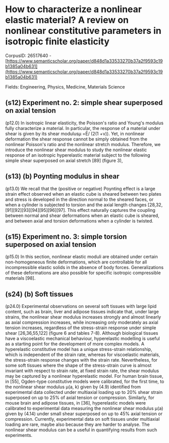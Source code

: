 # How to characterize a nonlinear elastic material? A review on nonlinear constitutive parameters in isotropic finite elasticity

CorpusID: 26517640 - [https://www.semanticscholar.org/paper/d848d1a33533270b37a2f9593c19b1385a04b631](https://www.semanticscholar.org/paper/d848d1a33533270b37a2f9593c19b1385a04b631)

Fields: Engineering, Physics, Medicine, Materials Science

## (s12) Experiment no. 2: simple shear superposed on axial tension
(p12.0) In isotropic linear elasticity, the Poisson's ratio and Young's modulus fully characterize a material. In particular, the response of a material under shear is given by its shear modulusμ =Ē/ (2(1 +ν)). Yet, in nonlinear deformation the shear response cannot be simply obtained from the nonlinear Poisson's ratio and the nonlinear stretch modulus. Therefore, we introduce the nonlinear shear modulus to study the nonlinear elastic response of an isotropic hyperelastic material subject to the following simple shear superposed on axial stretch [89] (figure 3),
## (s13) (b) Poynting modulus in shear
(p13.0) We recall that the (positive or negative) Poynting effect is a large strain effect observed when an elastic cube is sheared between two plates and stress is developed in the direction normal to the sheared faces, or when a cylinder is subjected to torsion and the axial length changes [28,32,[91][92][93][94][95][96][97]. This effect naturally captures the coupling between normal and shear deformations when an elastic cube is sheared, and between axial and torsion deformations when a cylinder is twisted.
## (s15) Experiment no. 3: simple torsion superposed on axial tension
(p15.0) In this section, nonlinear elastic moduli are obtained under certain non-homogeneous finite deformations, which are controllable for all incompressible elastic solids in the absence of body forces. Generalizations of these deformations are also possible for specific isotropic compressible materials [98].   
## (s24) (b) Soft tissues
(p24.0) Experimental observations on several soft tissues with large lipid content, such as brain, liver and adipose tissues indicate that, under large strains, the nonlinear shear modulus increases strongly and almost linearly as axial compression increases, while increasing only moderately as axial tension increases, regardless of the stress-strain response under simple shear [26,36,55,122] (figure 6 and tables 7-8). Although biological tissues have a viscoelastic mechanical behaviour, hyperelastic modelling is useful as a starting point for the development of more complex models. A hyperelastic constitutive model has a unique stress-strain relationship, which is independent of the strain rate, whereas for viscoelastic materials, the stress-strain response changes with the strain rate. Nevertheless, for some soft tissues where the shape of the stress-strain curve is almost invariant with respect to strain rate, at fixed strain rate, the shear modulus may be captured by a nonlinear hyperelastic model. For human brain tissue, in [55], Ogden-type constitutive models were calibrated, for the first time, to the nonlinear shear modulus μ(a, k) given by (4.9) identified from experimental data collected under multiaxial loading up to 20% shear strain superposed on up to 25% of axial tension or compression. Similarly, for mouse brain and adipose tissues, in [36], hyperelastic models were calibrated to experimental data measuring the nonlinear shear modulus μ(a) given by (4.14) under small shear superposed on up to 45% axial tension or compression. Currently, experimental data on soft tissues under multiaxial loading are rare, maybe also because they are harder to analyse. The nonlinear shear modulus can be a useful in quantifying results from such experiments.
